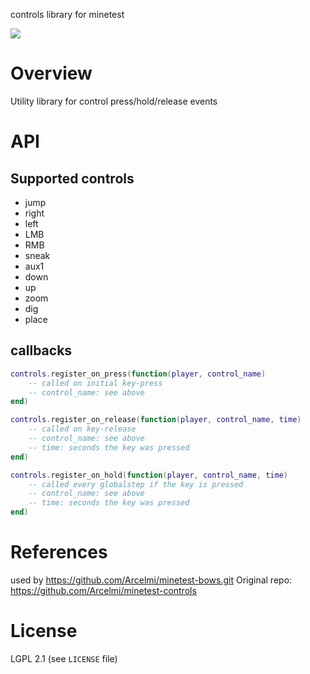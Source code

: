 
controls library for minetest

![](https://github.com/mt-mods/controls/workflows/luacheck/badge.svg)

# Overview

Utility library for control press/hold/release events

# API

## Supported controls

* jump
* right
* left
* LMB
* RMB
* sneak
* aux1
* down
* up
* zoom
* dig
* place

## callbacks

```lua
controls.register_on_press(function(player, control_name)
	-- called on initial key-press
	-- control_name: see above
end)

controls.register_on_release(function(player, control_name, time)
	-- called on key-release
	-- control_name: see above
	-- time: seconds the key was pressed
end)

controls.register_on_hold(function(player, control_name, time)
	-- called every globalstep if the key is pressed
	-- control_name: see above
	-- time: seconds the key was pressed
end)
```


# References

used by https://github.com/Arcelmi/minetest-bows.git
Original repo: https://github.com/Arcelmi/minetest-controls

# License

LGPL 2.1 (see `LICENSE` file)
